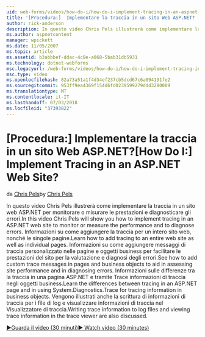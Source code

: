 ```yaml
---
uid: web-forms/videos/how-do-i/how-do-i-implement-tracing-in-an-aspnet-web-site
title: '[Procedura:]  Implementare la traccia in un sito Web ASP.NET? | Microsoft Docs'
author: rick-anderson
description: In questo video Chris Pels illustrerà come implementare la traccia in un sito web ASP.NET per monitorare o misurare le prestazioni e diagnosticare gli errori. Informazioni su come...
ms.author: aspnetcontent
manager: wpickett
ms.date: 11/05/2007
ms.topic: article
ms.assetid: b3abbbef-ddac-4c8e-a068-5bab31db5931
ms.technology: dotnet-webforms
msc.legacyurl: /web-forms/videos/how-do-i/how-do-i-implement-tracing-in-an-aspnet-web-site
msc.type: video
ms.openlocfilehash: 82a73a51a1f4d34ef237cb5dcd67c6a094191fe2
ms.sourcegitcommit: 953ff9ea4369f154d6fd0239599279ddd3280009
ms.translationtype: MT
ms.contentlocale: it-IT
ms.lasthandoff: 07/03/2018
ms.locfileid: "37393822"
---
```

<a name="how-do-i--implement-tracing-in-an-aspnet-web-site"></a><span data-ttu-id="3875c-105">[Procedura:]  Implementare la traccia in un sito Web ASP.NET?</span><span class="sxs-lookup"><span data-stu-id="3875c-105">[How Do I:]  Implement Tracing in an ASP.NET Web Site?</span></span>
====================
<span data-ttu-id="3875c-106">da [Chris Pels](https://twitter.com/chrispels)</span><span class="sxs-lookup"><span data-stu-id="3875c-106">by [Chris Pels](https://twitter.com/chrispels)</span></span>

<span data-ttu-id="3875c-107">In questo video Chris Pels illustrerà come implementare la traccia in un sito web ASP.NET per monitorare o misurare le prestazioni e diagnosticare gli errori.</span><span class="sxs-lookup"><span data-stu-id="3875c-107">In this video Chris Pels will show you how to implement tracing in an ASP.NET web site to monitor or measure the performance and to diagnose errors.</span></span> <span data-ttu-id="3875c-108">Informazioni su come aggiungere la traccia per un intero sito web, nonché le singole pagine.</span><span class="sxs-lookup"><span data-stu-id="3875c-108">Learn how to add tracing to an entire web site as well as individual pages.</span></span> <span data-ttu-id="3875c-109">Informazioni su come aggiungere messaggi di traccia personalizzato nelle pagine e oggetti business per facilitare le prestazioni del sito per la valutazione e diagnosi degli errori.</span><span class="sxs-lookup"><span data-stu-id="3875c-109">See how to add custom trace messages in pages and business objects to aid in assessing site performance and in diagnosing errors.</span></span> <span data-ttu-id="3875c-110">Informazioni sulle differenze tra la traccia in una pagina ASP.NET e tramite Trace informazioni di traccia negli oggetti business.</span><span class="sxs-lookup"><span data-stu-id="3875c-110">Learn the differences between tracing in an ASP.NET page and in using System.Diagnostics.Trace for tracing information in business objects.</span></span> <span data-ttu-id="3875c-111">Vengono illustrati anche la scrittura di informazioni di traccia per i file di log e visualizzare informazioni di traccia nel Visualizzatore di traccia.</span><span class="sxs-lookup"><span data-stu-id="3875c-111">Writing trace information to log files and viewing trace information in the trace viewer are also discussed.</span></span>

[<span data-ttu-id="3875c-112">&#9654;Guarda il video (30 minuti)</span><span class="sxs-lookup"><span data-stu-id="3875c-112">&#9654; Watch video (30 minutes)</span></span>](https://channel9.msdn.com/Blogs/ASP-NET-Site-Videos/how-do-i-implement-tracing-in-an-aspnet-web-site)
